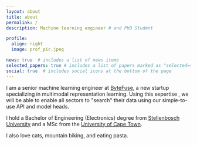 ```yaml
---
layout: about
title: about
permalink: /
description: Machine learning engineer # and PhD Student

profile:
  align: right
  image: prof_pic.jpeg

news: true  # includes a list of news items
selected_papers: true # includes a list of papers marked as "selected={true}"
social: true  # includes social icons at the bottom of the page
---
```


I am a senior machine learning engineer at [ByteFuse](https://bytefuse.ai/), a new startup specializing in multimodal representation learning. Using this expertise , we will be able to enable all sectors to "search" their data using our simple-to-use API and model heads.

<!-- In addition, I am pursuing a PhD at Stellenbosch University with [Herman Kamper](https://www.kamperh.com/) and the [LSL group](https://www.kamperh.com/people/). My research interests are around few-shot multimodal systems, with a focus on meta-learning and neurosymbolic approaches.  -->
I hold a Bachelor of Engineering (Electronics) degree from [Stellenbosch University](https://www.ee.sun.ac.za/) and a MSc from the [University of Cape Town](http://www.stats.uct.ac.za/).

I also love cats, mountain biking, and eating pasta.